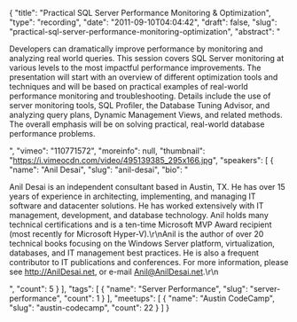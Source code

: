 {
  "title": "Practical SQL Server Performance Monitoring & Optimization",
  "type": "recording",
  "date": "2011-09-10T04:04:42",
  "draft": false,
  "slug": "practical-sql-server-performance-monitoring-optimization",
  "abstract": "<p>Developers can dramatically improve performance by monitoring and analyzing real world queries. This session covers SQL Server monitoring at various levels to the most impactful performance improvements. The presentation will start with an overview of different optimization tools and techniques and will be based on practical examples of real-world performance monitoring and troubleshooting. Details include the use of server monitoring tools, SQL Profiler, the Database Tuning Advisor, and analyzing query plans, Dynamic Management Views, and related methods. The overall emphasis will be on solving practical, real-world database performance problems.</p>",
  "vimeo": "110771572",
  "moreinfo": null,
  "thumbnail": "https://i.vimeocdn.com/video/495139385_295x166.jpg",
  "speakers": [
    {
      "name": "Anil Desai",
      "slug": "anil-desai",
      "bio": "<p>Anil Desai is an independent consultant based in Austin, TX. He has over 15 years of experience in architecting, implementing, and managing IT software and datacenter solutions. He has worked extensively with IT management, development, and database technology. Anil holds many technical certifications and is a ten-time Microsoft MVP Award recipient (most recently for Microsoft Hyper-V).\r\nAnil is the author of over 20 technical books focusing on the Windows Server platform, virtualization, databases, and IT management best practices. He is also a frequent contributor to IT publications and conferences. For more information, please see http://AnilDesai.net, or e-mail Anil@AnilDesai.net.\r\n </p>",
      "count": 5
    }
  ],
  "tags": [
    {
      "name": "Server Performance",
      "slug": "server-performance",
      "count": 1
    }
  ],
  "meetups": [
    {
      "name": "Austin CodeCamp",
      "slug": "austin-codecamp",
      "count": 22
    }
  ]
}